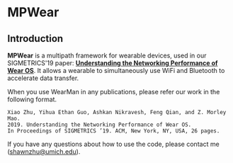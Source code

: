 # MPWear

## Introduction
<b>MPWear</b> is a multipath framework for wearable devices, used in our SIGMETRICS'19 paper: [**Understanding the Networking Performance of Wear OS**](). It allows a wearable to simultaneously use WiFi and Bluetooth to accelerate data transfer.  

When you use WearMan in any publications, please refer our work in the following format.
```
Xiao Zhu, Yihua Ethan Guo, Ashkan Nikravesh, Feng Qian, and Z. Morley Mao. 
2019. Understanding the Networking Performance of Wear OS. 
In Proceedings of SIGMETRICS ’19. ACM, New York, NY, USA, 26 pages. 
```

If you have any questions about how to use the code, please contact me (shawnzhu@umich.edu).